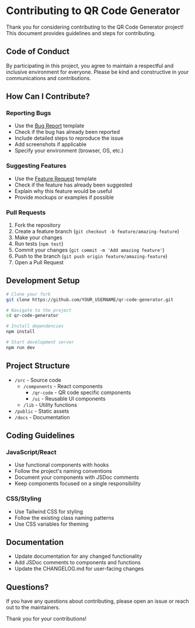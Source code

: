 # Contributing to QR Code Generator

Thank you for considering contributing to the QR Code Generator project! This document provides guidelines and steps for contributing.

## Code of Conduct

By participating in this project, you agree to maintain a respectful and inclusive environment for everyone. Please be kind and constructive in your communications and contributions.

## How Can I Contribute?

### Reporting Bugs

- Use the [Bug Report](https://github.com/paullukashuber/qr-code-generator/issues/new?template=bug_report.md) template
- Check if the bug has already been reported
- Include detailed steps to reproduce the issue
- Add screenshots if applicable
- Specify your environment (browser, OS, etc.)

### Suggesting Features

- Use the [Feature Request](https://github.com/paullukashuber/qr-code-generator/issues/new?template=feature_request.md) template
- Check if the feature has already been suggested
- Explain why this feature would be useful
- Provide mockups or examples if possible

### Pull Requests

1. Fork the repository
2. Create a feature branch (`git checkout -b feature/amazing-feature`)
3. Make your changes
4. Run tests (`npm test`)
5. Commit your changes (`git commit -m 'Add amazing feature'`)
6. Push to the branch (`git push origin feature/amazing-feature`)
7. Open a Pull Request

## Development Setup

```bash
# Clone your fork
git clone https://github.com/YOUR_USERNAME/qr-code-generator.git

# Navigate to the project
cd qr-code-generator

# Install dependencies
npm install

# Start development server
npm run dev
```

## Project Structure

- `/src` - Source code
  - `/components` - React components
    - `/qr-code` - QR code specific components
    - `/ui` - Reusable UI components
  - `/lib` - Utility functions
- `/public` - Static assets
- `/docs` - Documentation

## Coding Guidelines

### JavaScript/React

- Use functional components with hooks
- Follow the project's naming conventions
- Document your components with JSDoc comments
- Keep components focused on a single responsibility

### CSS/Styling

- Use Tailwind CSS for styling
- Follow the existing class naming patterns
- Use CSS variables for theming

## Documentation

- Update documentation for any changed functionality
- Add JSDoc comments to components and functions
- Update the CHANGELOG.md for user-facing changes

## Questions?

If you have any questions about contributing, please open an issue or reach out to the maintainers.

Thank you for your contributions!